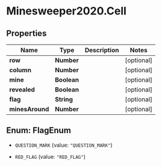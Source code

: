 # Minesweeper2020.Cell

## Properties

Name | Type | Description | Notes
------------ | ------------- | ------------- | -------------
**row** | **Number** |  | [optional] 
**column** | **Number** |  | [optional] 
**mine** | **Boolean** |  | [optional] 
**revealed** | **Boolean** |  | [optional] 
**flag** | **String** |  | [optional] 
**minesAround** | **Number** |  | [optional] 



## Enum: FlagEnum


* `QUESTION_MARK` (value: `"QUESTION_MARK"`)

* `RED_FLAG` (value: `"RED_FLAG"`)




